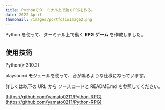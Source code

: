 ```yaml
---
title: Pythonでターミナル上で動くPRGを作る。
date: 2022 April
thumbnail: /images/portfolioImage2.png
---
```


Python を使って、ターミナル上で動く **RPG ゲーム** を作成しました。

## 使用技術

Python(v 3.10.2)

playsound モジュールを使って、音が鳴るような仕様になっています。

詳しくは以下の URL から ソースコードと README.md を参照してください。

[https://github.com/yamato0211/Python-RPG](https://github.com/yamato0211/Python-RPG)
